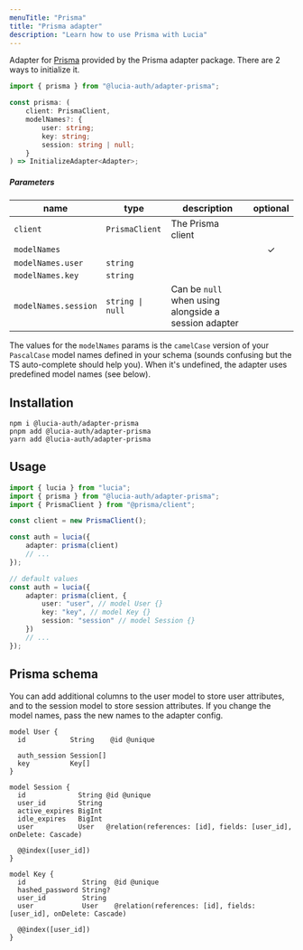 ```yaml
---
menuTitle: "Prisma"
title: "Prisma adapter"
description: "Learn how to use Prisma with Lucia"
---
```


Adapter for [Prisma](https://www.prisma.io) provided by the Prisma adapter package. There are 2 ways to initialize it.

```ts
import { prisma } from "@lucia-auth/adapter-prisma";
```

```ts
const prisma: (
	client: PrismaClient,
	modelNames?: {
		user: string;
		key: string;
		session: string | null;
	}
) => InitializeAdapter<Adapter>;
```

##### Parameters

| name                 | type             | description                                          | optional |
| -------------------- | ---------------- | ---------------------------------------------------- | :------: |
| `client`             | `PrismaClient`   | The Prisma client                                    |          |
| `modelNames`         |                  |                                                      |    ✓     |
| `modelNames.user`    | `string`         |                                                      |          |
| `modelNames.key`     | `string`         |                                                      |          |
| `modelNames.session` | `string \| null` | Can be `null` when using alongside a session adapter |          |

The values for the `modelNames` params is the `camelCase` version of your `PascalCase` model names defined in your schema (sounds confusing but the TS auto-complete should help you). When it's undefined, the adapter uses predefined model names (see below).

## Installation

```
npm i @lucia-auth/adapter-prisma
pnpm add @lucia-auth/adapter-prisma
yarn add @lucia-auth/adapter-prisma
```

## Usage

```ts
import { lucia } from "lucia";
import { prisma } from "@lucia-auth/adapter-prisma";
import { PrismaClient } from "@prisma/client";

const client = new PrismaClient();

const auth = lucia({
	adapter: prisma(client)
	// ...
});

// default values
const auth = lucia({
	adapter: prisma(client, {
		user: "user", // model User {}
		key: "key", // model Key {}
		session: "session" // model Session {}
	})
	// ...
});
```

## Prisma schema

You can add additional columns to the user model to store user attributes, and to the session model to store session attributes. If you change the model names, pass the new names to the adapter config.

```prisma
model User {
  id           String    @id @unique

  auth_session Session[]
  key          Key[]
}

model Session {
  id             String @id @unique
  user_id        String
  active_expires BigInt
  idle_expires   BigInt
  user           User   @relation(references: [id], fields: [user_id], onDelete: Cascade)

  @@index([user_id])
}

model Key {
  id              String  @id @unique
  hashed_password String?
  user_id         String
  user            User    @relation(references: [id], fields: [user_id], onDelete: Cascade)

  @@index([user_id])
}
```
